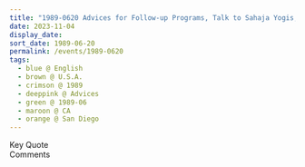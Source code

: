 ```yaml
---
title: "1989-0620 Advices for Follow-up Programs, Talk to Sahaja Yogis, San Diego, CA, U.S.A."
date: 2023-11-04
display_date: 
sort_date: 1989-06-20
permalink: /events/1989-0620
tags:
  - blue @ English
  - brown @ U.S.A.
  - crimson @ 1989
  - deeppink @ Advices
  - green @ 1989-06
  - maroon @ CA
  - orange @ San Diego
---
```


<wave-list>
  <list-title color="green" width="75">Key Quote</list-title>
  <list-item color="BlanchedAlmond"  width="200"></list-item>
  <list-item color="Lavender"></list-item>
  <list-item color="BlanchedAlmond"></list-item>
</wave-list>

<br>

<wave-list>
  <list-title color="green" width="75">Comments</list-title>
  <list-item color="BlanchedAlmond"  width="200"></list-item>
  <list-item color="Lavender"></list-item>
  <list-item color="BlanchedAlmond"></list-item>
</wave-list>